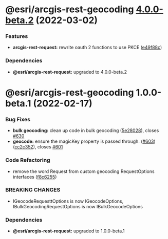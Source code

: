 # @esri/arcgis-rest-geocoding [4.0.0-beta.2](https://github.com/Esri/arcgis-rest-js/compare/@esri/arcgis-rest-geocoding@4.0.0-beta.1...@esri/arcgis-rest-geocoding@4.0.0-beta.2) (2022-03-02)


### Features

* **arcgis-rest-request:** rewrite oauth 2 functions to use PKCE ([e49f88c](https://github.com/Esri/arcgis-rest-js/commit/e49f88c700694aed472733527124c4d0d54e45d6))





### Dependencies

* **@esri/arcgis-rest-request:** upgraded to 4.0.0-beta.2

# @esri/arcgis-rest-geocoding 1.0.0-beta.1 (2022-02-17)


### Bug Fixes

* **bulk geocoding:** clean up code in bulk geocoding ([5e28028](https://github.com/Esri/arcgis-rest-js/commit/5e28028ff998422ce300afa4bf6fb0284b7cc5a8)), closes [#630](https://github.com/Esri/arcgis-rest-js/issues/630)
* **geocode:** ensure the magicKey property is passed through. ([#603](https://github.com/Esri/arcgis-rest-js/issues/603)) ([cc2c352](https://github.com/Esri/arcgis-rest-js/commit/cc2c352accd8b0090177f3b45fec68d95431b96e)), closes [#601](https://github.com/Esri/arcgis-rest-js/issues/601)


### Code Refactoring

* remove the word Request from custom geocoding RequestOptions interfaces ([f8c6255](https://github.com/Esri/arcgis-rest-js/commit/f8c6255ea471a1861cbbacdf03b1beb584148a8f))


### BREAKING CHANGES

* IGeocodeRequesttOptions is now IGeocodeOptions, IBulkGeocodingRequestOptions is now
IBulkGeocodeOptions





### Dependencies

* **@esri/arcgis-rest-request:** upgraded to 1.0.0-beta.1
